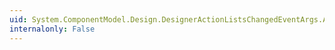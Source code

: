 ```yaml
---
uid: System.ComponentModel.Design.DesignerActionListsChangedEventArgs.ActionLists
internalonly: False
---
```


